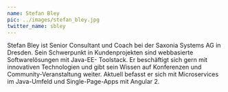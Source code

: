 ```yaml
---
name: Stefan Bley
pic: ../images/stefan_bley.jpg
twitter_name: sbley
---
```


Stefan Bley ist Senior Consultant und Coach bei der Saxonia Systems AG in Dresden. Sein Schwerpunkt in Kundenprojekten
sind webbasierte Softwarelösungen mit Java-EE- Toolstack. Er beschäftigt sich gern mit innovativen Technologien und gibt
sein Wissen auf Konferenzen und Community-Veranstaltung weiter. Aktuell befasst er sich mit Microservices im Java-Umfeld
und Single-Page-Apps mit Angular 2.

